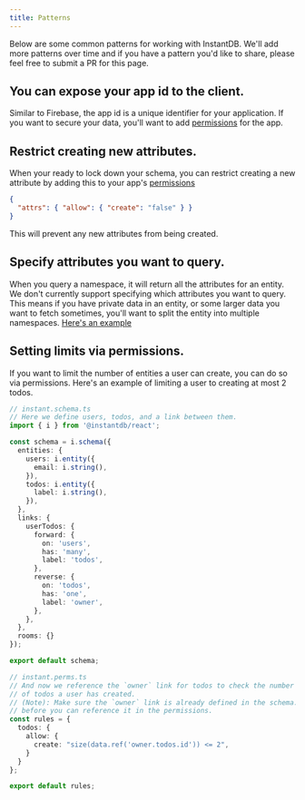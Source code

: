 ```yaml
---
title: Patterns
---
```


Below are some common patterns for working with InstantDB. We'll add more
patterns over time and if you have a pattern you'd like to share, please feel
free to submit a PR for this page.

## You can expose your app id to the client.

Similar to Firebase, the app id is a unique identifier for your application.
If you want to secure your data, you'll want to add
[permissions](/docs/permissions) for the app.

## Restrict creating new attributes.

When your ready to lock down your schema, you can restrict creating a new
attribute by adding this to your app's [permissions](/dash?t=perms)

```json
{
  "attrs": { "allow": { "create": "false" } }
}
```

This will prevent any new attributes from being created.

## Specify attributes you want to query.

When you query a namespace, it will return all the attributes for an entity.
We don't currently support specifying which attributes you want to query. This
means if you have private data in an entity, or some larger data you want to
fetch sometimes, you'll want to split the entity into multiple namespaces.
[Here's an example](https://github.com/instantdb/instant/blob/main/client/sandbox/react-nextjs/pages/patterns/split-attributes.tsx)

## Setting limits via permissions.

If you want to limit the number of entities a user can create, you can do so via
permissions. Here's an example of limiting a user to creating at most 2 todos.

```typescript
// instant.schema.ts
// Here we define users, todos, and a link between them.
import { i } from '@instantdb/react';

const schema = i.schema({
  entities: {
    users: i.entity({
      email: i.string(),
    }),
    todos: i.entity({
      label: i.string(),
    }),
  },
  links: {
    userTodos: {
      forward: {
        on: 'users',
        has: 'many',
        label: 'todos',
      },
      reverse: {
        on: 'todos',
        has: 'one',
        label: 'owner',
      },
    },
  },
  rooms: {}
});

export default schema;
```

```typescript
// instant.perms.ts
// And now we reference the `owner` link for todos to check the number
// of todos a user has created.
// (Note): Make sure the `owner` link is already defined in the schema.
// before you can reference it in the permissions.
const rules = {
  todos: {
    allow: {
      create: "size(data.ref('owner.todos.id')) <= 2",
    }
  }
};

export default rules;
```
